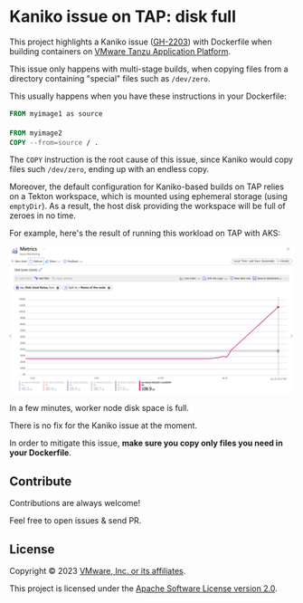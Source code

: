 # Kaniko issue on TAP: disk full

This project highlights a Kaniko issue
([GH-2203](https://github.com/GoogleContainerTools/kaniko/issues/2203)) 
with Dockerfile when building containers on
[VMware Tanzu Application Platform](https://tanzu.vmware.com/application-platform).

This issue only happens with multi-stage builds, when copying files
from a directory containing "special" files such as `/dev/zero`.

This usually happens when you have these instructions in your Dockerfile:

```Dockerfile
FROM myimage1 as source

FROM myimage2
COPY --from=source / .
```

The `COPY` instruction is the root cause of this issue, since Kaniko
would copy files such `/dev/zero`, ending up with an endless copy.

Moreover, the default configuration for Kaniko-based builds on TAP relies on
a Tekton workspace, which is mounted using ephemeral storage
(using `emptyDir`). As a result, the host disk providing the workspace will
be full of zeroes in no time.

For example, here's the result of running this workload on TAP with AKS:

![Screenshot of AKS monitoring showing worker node disk space](worker-disk-space-full.png)

In a few minutes, worker node disk space is full.

There is no fix for the Kaniko issue at the moment.

In order to mitigate this issue, **make sure you copy only files you need
in your Dockerfile**.

## Contribute

Contributions are always welcome!

Feel free to open issues & send PR.

## License

Copyright &copy; 2023 [VMware, Inc. or its affiliates](https://vmware.com).

This project is licensed under the [Apache Software License version 2.0](https://www.apache.org/licenses/LICENSE-2.0).
